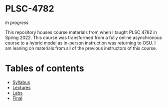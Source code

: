 # PLSC-4782
_In progress_

This repository houses course materials from when I taught PLSC 4782 in Spring 2022. This course was transformed from a fully online asynchronous course to a hybrid model as in-person instruction was returning to OSU. I am leaning on materials from all of the previous instructors of this course. 

# Tables of contents
- [Syllabus](https://github.com/swagner1470/PLSC-4782/blob/main/PLSC%204782/Syllabus/4782__Syllabus_revised.pdf)
- [Lectures](https://github.com/swagner1470/PLSC-4782/tree/main/PLSC%204782/Lectures)
- [Labs](https://github.com/swagner1470/PLSC-4782/tree/main/PLSC%204782/Labs)
- [Final](https://github.com/swagner1470/PLSC-4782/tree/main/PLSC%204782/final)
